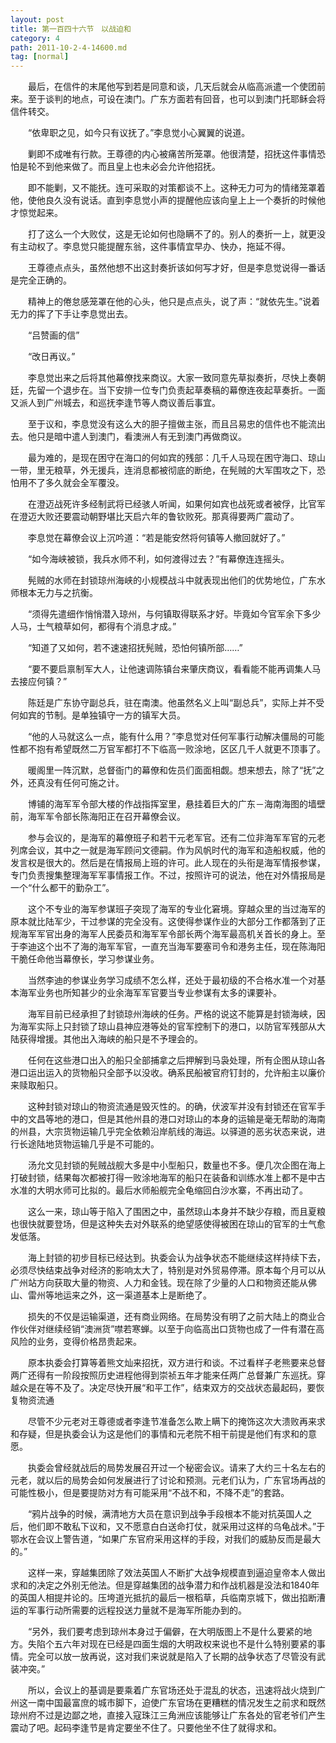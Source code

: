 ```yaml
---
layout: post
title: 第一百四十六节　以战迫和
category: 4
path: 2011-10-2-4-14600.md
tag: [normal]
---
```


　　最后，在信件的末尾他写到若是同意和谈，几天后就会从临高派遣一个使团前来。至于谈判的地点，可设在澳门。广东方面若有回音，也可以到澳门托耶稣会将信件转交。

　　“依卑职之见，如今只有议抚了。”李息觉小心翼翼的说道。

　　剿即不成唯有行款。王尊德的内心被痛苦所笼罩。他很清楚，招抚这件事情恐怕是轮不到他来做了。而且皇上也未必会允许他招抚。

　　即不能剿，又不能抚。连可采取的对策都谈不上。这种无力可为的情绪笼罩着他，使他良久没有说话。直到李息觉小声的提醒他应该向皇上上一个奏折的时候他才惊觉起来。

　　打了这么一个大败仗，这是无论如何也隐瞒不了的。别人的奏折一上，就更没有主动权了。李息觉只能提醒东翁，这件事情宜早办、快办，拖延不得。

　　王尊德点点头，虽然他想不出这封奏折该如何写才好，但是李息觉说得一番话是完全正确的。

　　精神上的倦怠感笼罩在他的心头，他只是点点头，说了声：“就依先生。”说着无力的挥了下手让李息觉出去。

　　“吕赞画的信”

　　“改日再议。”

　　李息觉出来之后将其他幕僚找来商议。大家一致同意先草拟奏折，尽快上奏朝廷，先留一个退步在。当下安排一位专门负责起草奏稿的幕僚连夜起草奏折。一面又派人到广州城去，和巡抚李逢节等人商议善后事宜。

　　至于议和，李息觉没有这么大的胆子擅做主张，而且吕易忠的信件也不能流出去。他只是暗中遣人到澳门，看澳洲人有无到澳门再做商议。

　　最为难的，是现在困守在海口的何如宾的残部：几千人马现在困守海口、琼山一带，里无粮草，外无援兵，连消息都被彻底的断绝，在髡贼的大军围攻之下，恐怕用不了多久就会全军覆没。

　　在澄迈战死许多经制武将已经骇人听闻，如果何如宾也战死或者被俘，比官军在澄迈大败还要震动朝野堪比天启六年的鲁钦败死。那真得要两广震动了。

　　李息觉在幕僚会议上沉吟道：“若是能安然将何镇等人撤回就好了。”

　　“如今海峡被锁，我兵水师不利，如何渡得过去？”有幕僚连连摇头。

　　髡贼的水师在封锁琼州海峡的小规模战斗中就表现出他们的优势地位，广东水师根本无力与之抗衡。

　　“须得先遣细作悄悄潜入琼州，与何镇取得联系才好。毕竟如今官军余下多少人马，士气粮草如何，都得有个消息才成。”

　　“知道了又如何，若不速速招抚髡贼，恐怕何镇所部……”

　　“要不要启禀制军大人，让他速调陈镇台来肇庆商议，看看能不能再调集人马去接应何镇？”

　　陈廷是广东协守副总兵，驻在南澳。他虽然名义上叫“副总兵”，实际上并不受何如宾的节制。是单独镇守一方的镇军大员。

　　“他的人马就这么一点，能有什么用？”李息觉对任何军事行动解决僵局的可能性都不抱有希望既然二万官军都打不下临高一败涂地，区区几千人就更不顶事了。

　　暖阁里一阵沉默，总督衙门的幕僚和佐员们面面相觑。想来想去，除了“抚”之外，还真没有任何可施之计。

　　博铺的海军军令部大楼的作战指挥室里，悬挂着巨大的广东－海南海图的墙壁前，海军军令部长陈海阳正在召开幕僚会议。

　　参与会议的，是海军的幕僚班子和若干元老军官。还有二位非海军军官的元老列席会议，其中之一就是海军顾问文德嗣。作为风帆时代的海军和造船权威，他的发言权是很大的。然后是在情报局上班的许可。此人现在的头衔是海军情报参谋，专门负责搜集整理海军军事情报工作。不过，按照许可的说法，他在对外情报局是一个“什么都干的勤杂工”。

　　这个不专业的海军参谋班子突现了海军的专业化窘境。穿越众里的当过海军的原本就比陆军少，干过参谋的完全没有。这使得参谋作业的大部分工作都落到了正规海军军官出身的海军人民委员和海军军令部长两个海军最高机关首长的身上。至于李迪这个出不了海的海军军官，一直充当海军要塞司令和港务主任，现在陈海阳干脆任命他当幕僚长，学习参谋业务。

　　当然李迪的参谋业务学习成绩不怎么样，还处于最初级的不合格水准一个对基本海军业务也所知甚少的业余海军军官要当专业参谋有太多的课要补。

　　海军目前已经承担了封锁琼州海峡的任务。严格的说这不能算是封锁海峡，因为海军实际上只封锁了琼山县神应港等处的官军控制下的港口，以防官军残部从大陆获得增援。其他出入海峡的船只是不予理会的。

　　任何在这些港口出入的船只全部捕拿之后押解到马袅处理，所有企图从琼山各港口运出运入的货物船只全部予以没收。确系民船被官府钉封的，允许船主以廉价来赎取船只。

　　这种封锁对琼山的物资流通是毁灭性的。的确，伏波军并没有封锁还在官军手中的文昌等地的港口，但是其他州县的港口对琼山的本身的运输是毫无帮助的海南的州县，大宗货物运输几乎完全依赖沿岸航线的海运。以驿道的恶劣状态来说，进行长途陆地货物运输几乎是不可能的。

　　汤允文见封锁的髡贼战舰大多是中小型船只，数量也不多。便几次企图在海上打破封锁，结果每次都被打得一败涂地海军的船只在装备和训练水准上都不是中古水准的大明水师可比拟的。最后水师船舰完全龟缩回白沙水寨，不再出动了。

　　这么一来，琼山等于陷入了围困之中，虽然琼山本身并不缺少存粮，而且夏粮也很快就要登场，但是这种失去对外联系的绝望感使得被困在琼山的官军的士气愈发低落。

　　海上封锁的初步目标已经达到。执委会认为战争状态不能继续这样持续下去，必须尽快结束战争对经济的影响太大了，特别是对外贸易停滞。原本每个月可以从广州站方向获取大量的物资、人力和金钱。现在除了少量的人口和物资还能从佛山、雷州等地运来之外，这一渠道基本上是断绝了。

　　损失的不仅是运输渠道，还有商业网络。在局势没有明了之前大陆上的商业合作伙伴对继续经销“澳洲货”噤若寒蝉。以至于向临高出口货物也成了一件有潜在高风险的业务，变得价格昂贵起来。

　　原本执委会打算等着熊文灿来招抚，双方进行和谈。不过看样子老熊要来总督两广还得有一阶段按照历史进程他得到崇祯五年才能来任两广总督兼广东巡抚。穿越众是在等不及了。决定尽快开展“和平工作”，结束双方的交战状态最起码，要恢复物资流通

　　尽管不少元老对王尊德或者李逢节准备怎么欺上瞒下的掩饰这次大溃败再来求和存疑，但是执委会认为这是他们的事情和元老院不相干前提是他们有求和的意愿。

　　执委会曾经就战后的局势发展召开过一个秘密会议。请来了大约三十名左右的元老，就以后的局势会如何发展进行了讨论和预测。元老们认为，广东官场再战的可能性极小，但是要提防对方有可能采用“不战不和，不降不走”的套路。

　　“鸦片战争的时候，满清地方大员在意识到战争手段根本不能对抗英国人之后，他们即不敢私下议和，又不愿意白白送命打仗，就采用过这样的乌龟战术。”于鄂水在会议上警告道，“如果广东官府采用这样的手段，对我们的威胁反而是最大的。”

　　这样一来，穿越集团除了效法英国人不断扩大战争规模直到逼迫皇帝本人做出求和的决定之外别无他法。但是穿越集团的战争潜力和作战机器是没法和1840年的英国人相提并论的。压垮道光抵抗的最后一根稻草，兵临南京城下，做出掐断漕运的军事行动所需要的远程投送力量就不是海军所能办到的。

　　“另外，我们要考虑到琼州本身过于偏僻，在大明版图上不是什么要紧的地方。失陷个五六年对现在已经是四面生烟的大明政权来说也不是什么特别要紧的事情。完全可以放一放再说，这对我们来说就是陷入了长期的战争状态了尽管没有武装冲突。”

　　所以，会议上的基调是要乘着广东官场还处于混乱的状态，迅速将战火烧到广州这一南中国最富庶的城市脚下，迫使广东官场在更糟糕的情况发生之前求和既然琼州府不过是边鄙之地，直接入寇珠江三角洲应该能够让广东各处的官老爷们产生震动了吧。起码李逢节是肯定要坐不住了。只要他坐不住了就得求和。
